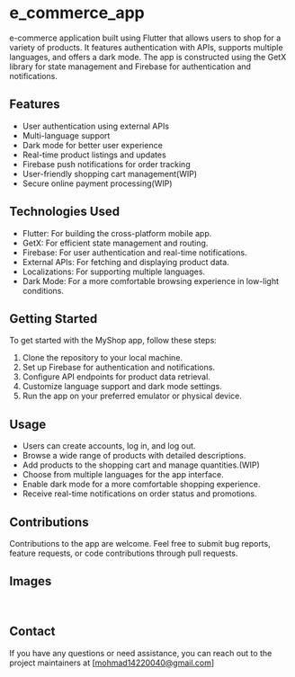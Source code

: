 # e_commerce_app

e-commerce application built using Flutter that allows users to shop for a variety of products. It features authentication with APIs, supports multiple languages, and offers a dark mode. The app is constructed using the GetX library for state management and Firebase for authentication and notifications.

## Features

- User authentication using external APIs
- Multi-language support
- Dark mode for better user experience
- Real-time product listings and updates
- Firebase push notifications for order tracking
- User-friendly shopping cart management(WIP)
- Secure online payment processing(WIP)

## Technologies Used

- Flutter: For building the cross-platform mobile app.
- GetX: For efficient state management and routing.
- Firebase: For user authentication and real-time notifications.
- External APIs: For fetching and displaying product data.
- Localizations: For supporting multiple languages.
- Dark Mode: For a more comfortable browsing experience in low-light conditions.

## Getting Started

To get started with the MyShop app, follow these steps:

1. Clone the repository to your local machine.
2. Set up Firebase for authentication and notifications.
3. Configure API endpoints for product data retrieval.
4. Customize language support and dark mode settings.
5. Run the app on your preferred emulator or physical device.

## Usage

- Users can create accounts, log in, and log out.
- Browse a wide range of products with detailed descriptions.
- Add products to the shopping cart and manage quantities.(WIP)
- Choose from multiple languages for the app interface.
- Enable dark mode for a more comfortable shopping experience.
- Receive real-time notifications on order status and promotions.

## Contributions

Contributions to the app are welcome. Feel free to submit bug reports, feature requests, or code contributions through pull requests.

## Images
<br>

[//]: # (<div style="display: flex; flex-direction: row; gap: 60px;">)

[//]: # (  <img height="250px" src="https://i.postimg.cc/hvhZRhpT/Screenshot-1696551706.png"></img>)

[//]: # (  <img height="250px" src="https://i.postimg.cc/sg7zdT2j/Screenshot-1696551790.png"></img>)

[//]: # (  <img height="250px" src="https://i.postimg.cc/nzZcw6Yf/Screenshot-1696551732.png"></img>)

[//]: # (  <img height="250px" src="https://i.postimg.cc/x8h59ydY/Screenshot-1696551780.png"></img>)

[//]: # (  <img height="250px" src="https://i.postimg.cc/c45y8Vv4/Screenshot-1696551741.png"></img>)

[//]: # (  <img height="250px" src="https://i.postimg.cc/3Rpmg5rM/Screenshot-1696551744.png"></img>)

[//]: # (</div>)

## Contact
If you have any questions or need assistance, you can reach out to the project maintainers at [mohmad14220040@gmail.com]

